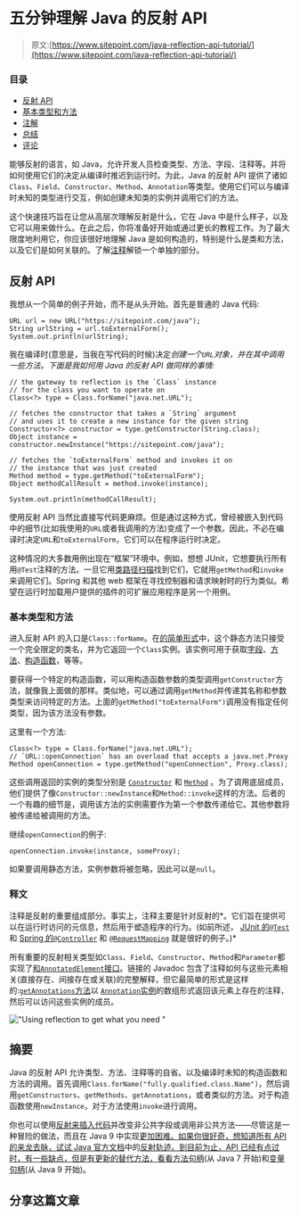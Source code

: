 # 五分钟理解 Java 的反射 API

> 原文:[https://www.sitepoint.com/java-reflection-api-tutorial/](https://www.sitepoint.com/java-reflection-api-tutorial/)

### 目录 

*   [反射 API](#reflectionapi)
*   [基本类型和方法](#fundamentaltypesandmethods)
*   [注解](#annotations)
*   [总结](#summary)
*   [评论](#comments)

能够反射的语言，如 Java，允许开发人员检查类型、方法、字段、注释等。并将如何使用它们的决定从编译时推迟到运行时。为此，Java 的反射 API 提供了诸如`Class`、`Field`、`Constructor`、`Method`、`Annotation`等类型。使用它们可以与编译时未知的类型进行交互，例如创建未知类的实例并调用它们的方法。

这个快速技巧旨在让您从高层次理解反射是什么，它在 Java 中是什么样子，以及它可以用来做什么。在此之后，你将准备好开始或通过更长的教程工作。为了最大限度地利用它，你应该很好地理解 Java 是如何构造的，特别是什么是类和方法，以及它们是如何关联的。了解[注释](https://docs.oracle.com/javase/tutorial/java/annotations/)解锁一个单独的部分。

## 反射 API

我想从一个简单的例子开始，而不是从头开始。首先是普通的 Java 代码:

```
URL url = new URL("https://sitepoint.com/java");
String urlString = url.toExternalForm();
System.out.println(urlString); 
```

我在编译时(意思是，当我在写代码的时候)决定*创建一个`URL`对象，并在其中调用一些方法。下面是我如何用 Java 的反射 API 做同样的事情:*

```
// the gateway to reflection is the `Class` instance
// for the class you want to operate on
Class<?> type = Class.forName("java.net.URL");

// fetches the constructor that takes a `String` argument
// and uses it to create a new instance for the given string
Constructor<?> constructor = type.getConstructor(String.class);
Object instance = constructor.newInstance("https://sitepoint.com/java");

// fetches the `toExternalForm` method and invokes it on
// the instance that was just created
Method method = type.getMethod("toExternalForm");
Object methodCallResult = method.invoke(instance);

System.out.println(methodCallResult); 
```

使用反射 API 当然比直接写代码更麻烦。但是通过这种方式，曾经被嵌入到代码中的细节(比如我使用的`URL`或者我调用的方法)变成了一个参数。因此，不必在编译时决定`URL`和`toExternalForm`，它们可以在程序运行时决定。

这种情况的大多数用例出现在“框架”环境中。例如，想想 JUnit，它想要执行所有用`@Test`注释的方法。一旦它用[类路径扫描](http://stackoverflow.com/q/1456930/2525313)找到它们，它就用`getMethod`和`invoke`来调用它们。Spring 和其他 web 框架在寻找控制器和请求映射时的行为类似。希望在运行时加载用户提供的插件的可扩展应用程序是另一个用例。

### 基本类型和方法

进入反射 API 的入口是`Class::forName`。在[的简单形式](https://docs.oracle.com/javase/8/docs/api/java/lang/Class.html#forName-java.lang.String-)中，这个静态方法只接受一个完全限定的类名，并为它返回一个`Class`实例。该实例可用于获取[字段](https://docs.oracle.com/javase/8/docs/api/java/lang/Class.html#getFields--)、[方法](https://docs.oracle.com/javase/8/docs/api/java/lang/Class.html#getMethods--)、[构造函数](https://docs.oracle.com/javase/8/docs/api/java/lang/Class.html#getConstructors--)，等等。

要获得一个特定的构造函数，可以用构造函数参数的类型调用`getConstructor`方法，就像我上面做的那样。类似地，可以通过调用`getMethod`并传递其名称和参数类型来访问特定的方法。上面的`getMethod("toExternalForm")`调用没有指定任何类型，因为该方法没有参数。

这里有一个方法:

```
Class<?> type = Class.forName("java.net.URL");
// `URL::openConnection` has an overload that accepts a java.net.Proxy
Method openConnection = type.getMethod("openConnection", Proxy.class); 
```

这些调用返回的实例的类型分别是 [`Constructor`](https://docs.oracle.com/javase/8/docs/api/java/lang/reflect/Constructor.html) 和 [`Method`](https://docs.oracle.com/javase/8/docs/api/java/lang/reflect/Method.html) 。为了调用底层成员，他们提供了像`Constructor::newInstance`和`Method::invoke`这样的方法。后者的一个有趣的细节是，调用该方法的实例需要作为第一个参数传递给它。其他参数将被传递给被调用的方法。

继续`openConnection`的例子:

```
openConnection.invoke(instance, someProxy); 
```

如果要调用静态方法，实例参数将被忽略，因此可以是`null`。

### 释文

注释是反射的重要组成部分。事实上，注释主要是针对反射的*。它们旨在提供可以在运行时访问的元信息，然后用于塑造程序的行为。(如前所述， [JUnit 的`@Test`](http://junit.org/junit5/docs/current/api/) 和 [Spring 的`@Controller`](http://docs.spring.io/spring/docs/current/javadoc-api/org/springframework/stereotype/Controller.html) 和 [`@RequestMapping`](http://docs.spring.io/spring/docs/current/javadoc-api/org/springframework/web/bind/annotation/RequestMapping.html) 就是很好的例子。)*

所有重要的反射相关类型如`Class`、`Field`、`Constructor`、`Method`和`Parameter`都实现了[和`AnnotatedElement`接口](https://docs.oracle.com/javase/8/docs/api/java/lang/reflect/AnnotatedElement.html)。链接的 Javadoc 包含了注释如何与这些元素相关(直接存在、间接存在或关联)的完整解释，但它最简单的形式是这样的:[`getAnnotations`方法](https://docs.oracle.com/javase/8/docs/api/java/lang/reflect/AnnotatedElement.html#getAnnotations--)以 [`Annotation`实例](https://docs.oracle.com/javase/8/docs/api/java/lang/annotation/Annotation.html)的数组形式返回该元素上存在的注释，然后可以访问这些实例的成员。

!["Using reflection to get what you need "](../Images/fce30e6ee6ac1e7a5c98a23294f44082.png)

## 摘要

Java 的反射 API 允许类型、方法、注释等的自省。以及编译时未知的构造函数和方法的调用。首先调用`Class.forName("fully.qualified.class.Name")`，然后调用`getConstructors`、`getMethods`、`getAnnotations`，或者类似的方法。对于构造函数使用`newInstance`，对于方法使用`invoke`进行调用。

你也可以使用[反射来插入代码](http://tutorials.jenkov.com/java-reflection/private-fields-and-methods.html)并改变非公共字段或调用非公共方法——尽管这是一种冒险的做法，而且在 Java 9 中实现[更加困难。如果你很好奇，想知道所有 API 的来龙去脉，试试 Java 官方文档](https://www.sitepoint.com/reflection-vs-encapsulation-in-the-java-module-system/)中的[反射轨迹。到目前为止，API 已经有点过时，有一些缺点，但是有更新的替代方法，看看](http://docs.oracle.com/javase/tutorial/reflect/index.html)[方法句柄](http://stackoverflow.com/q/8823793/2525313)(从 Java 7 开始)和[变量句柄](http://openjdk.java.net/jeps/193)(从 Java 9 开始)。

## 分享这篇文章